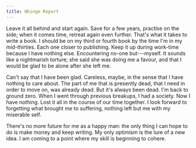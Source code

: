 ```yaml
---
title: Whinge Report
---
```


Leave it all behind and start again. Save for a few years, practise on the side; when it comes time, retreat again even further. That's what it takes to write a book. I should be on my third or fourth book by the time I'm in my mid-thirties. Each one closer to publishing. Keep it up during work-time because I have nothing else. Encountering no-one but---myself. It sounds like a nightmarish torture; she said she was doing me a favour, and that I would be glad to be alone after she left me.

Can't say that I have been glad. Careless, maybe, in the sense that I have nothing to care about. The part of me that is presently dead, that I need in order to move on, was already dead. But it's always been dead. I'm back to ground zero. When I went through previous breakups, I had a society. Now I have nothing. Lost it all in the course of our time together. I look forward to forgetting what brought me to suffering, nothing left but me with my miserable self. 

There's no more future for me as a happy man: the only thing I can hope to do is make money and keep writing. My only optimism is the lure of a new idea. I am coming to a point where my skill is beginning to cohere.
